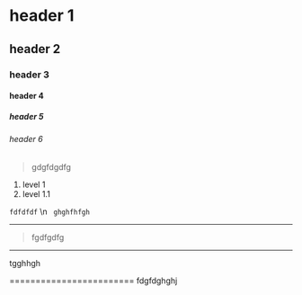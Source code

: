 # header 1
## header 2
### header 3
#### header 4
##### header 5
###### header 6

> gdgfdgdfg

1.  level 1
  1. level 1.1

`fdfdfdf` \n
  ` ghghfhfgh`

___________________________________
> fgdfgdfg

--------------------------
tgghhgh

========================
fdgfdghghj
